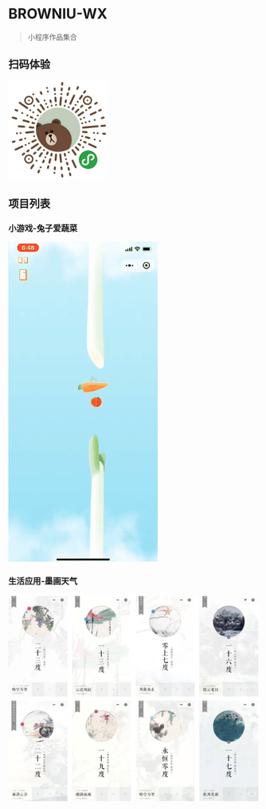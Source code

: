 # BROWNIU-WX

> 小程序作品集合

## 扫码体验

<img src="./mdStatic/wxapp-crcode.gif" alt="小程序二维码" style="height: 200px;width: 200px;">

## 项目列表

### 小游戏-兔子爱蔬菜

[![demo](./mdStatic/game-tzasc.gif)]()

### 生活应用-墨画天气

[![demo](./mdStatic/mhtq.jpg)]()

